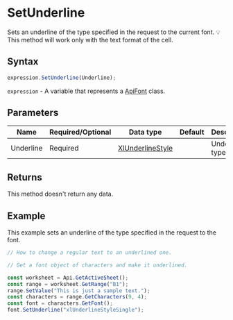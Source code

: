 # SetUnderline

Sets an underline of the type specified in the request to the current font.
💡 This method will work only with the text format of the cell.

## Syntax

```javascript
expression.SetUnderline(Underline);
```

`expression` - A variable that represents a [ApiFont](../ApiFont.md) class.

## Parameters

| **Name** | **Required/Optional** | **Data type** | **Default** | **Description** |
| ------------- | ------------- | ------------- | ------------- | ------------- |
| Underline | Required | [XlUnderlineStyle](../../Enumeration/XlUnderlineStyle.md) |  | Underline type. |

## Returns

This method doesn't return any data.

## Example

This example sets an underline of the type specified in the request to the font.

```javascript editor-xlsx
// How to change a regular text to an underlined one.

// Get a font object of characters and make it underlined.

const worksheet = Api.GetActiveSheet();
const range = worksheet.GetRange("B1");
range.SetValue("This is just a sample text.");
const characters = range.GetCharacters(9, 4);
const font = characters.GetFont();
font.SetUnderline("xlUnderlineStyleSingle");

```
